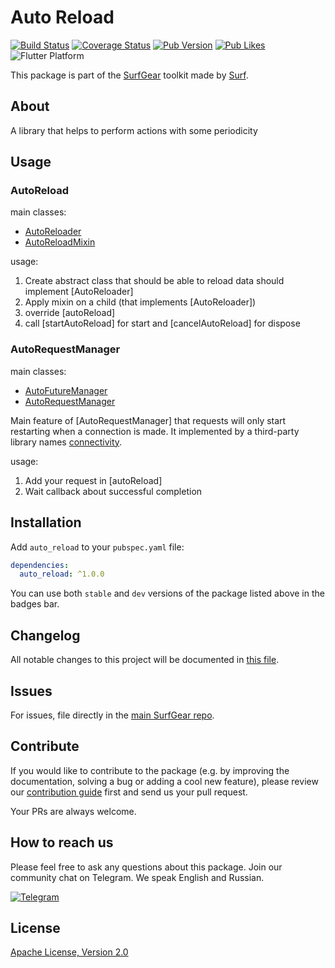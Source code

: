 # Auto Reload

[![Build Status](https://github.com/surfstudio/SurfGear/workflows/build/badge.svg)](https://github.com/surfstudio/SurfGear)
[![Coverage Status](https://codecov.io/gh/surfstudio/SurfGear/branch/dev/graph/badge.svg?flag=auto_reload)](https://codecov.io/gh/surfstudio/SurfGear)
[![Pub Version](https://img.shields.io/pub/v/auto_reload)](https://pub.dev/packages/auto_reload)
[![Pub Likes](https://badgen.net/pub/likes/auto_reload)](https://pub.dev/packages/auto_reload)
![Flutter Platform](https://badgen.net/pub/flutter-platform/auto_reload)

This package is part of the [SurfGear](https://github.com/surfstudio/SurfGear) toolkit made by [Surf](https://surf.ru).

## About

A library that helps to perform actions with some periodicity

## Usage

### AutoReload

main classes:

* [AutoReloader](/lib/src/mixin/auto_reloader.dart)
* [AutoReloadMixin](/lib/src/mixin/auto_reload_mixin.dart)

usage:

1. Create abstract class that should be able to reload data should implement [AutoReloader]
2. Apply mixin on a child (that implements [AutoReloader])
3. override [autoReload]
4. call [startAutoReload] for start and [cancelAutoReload] for dispose

### AutoRequestManager

main classes:

* [AutoFutureManager](/lib/src/manager/base/auto_future_manager.dart)
* [AutoRequestManager](/lib/src/manager/impl/auto_request_manager.dart)

Main feature of [AutoRequestManager] that requests will only start restarting when a connection is made.
It implemented by a third-party library names [connectivity](https://pub.dev/packages/connectivity).

usage:

1. Add your request in [autoReload]
2. Wait callback about successful completion

## Installation

Add `auto_reload` to your `pubspec.yaml` file:

```yaml
dependencies:
  auto_reload: ^1.0.0
```

You can use both `stable` and `dev` versions of the package listed above in the badges bar.

## Changelog

All notable changes to this project will be documented in [this file](./CHANGELOG.md).

## Issues

For issues, file directly in the [main SurfGear repo](https://github.com/surfstudio/SurfGear).

## Contribute

If you would like to contribute to the package (e.g. by improving the documentation, solving a bug or adding a cool new feature), please review our [contribution guide](../../CONTRIBUTING.md) first and send us your pull request.

Your PRs are always welcome.

## How to reach us

Please feel free to ask any questions about this package. Join our community chat on Telegram. We speak English and Russian.

[![Telegram](https://img.shields.io/badge/chat-on%20Telegram-blue.svg)](https://t.me/SurfGear)

## License

[Apache License, Version 2.0](https://www.apache.org/licenses/LICENSE-2.0)

